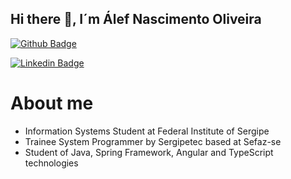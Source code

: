 ## Hi there 👋, I´m Álef Nascimento Oliveira

[![Github Badge](https://img.shields.io/badge/-Github-000?style=flat-square&logo=Github&logoColor=white&link=https://github.com/alefnascimentooliveira)](https://github.com/alefnascimentooliveira)

[![Linkedin Badge](https://img.shields.io/badge/-LinkedIn-blue?style=flat-square&logo=Linkedin&logoColor=white&link=https://www.linkedin.com/in/alefnascimentooliveira/)](https://www.linkedin.com/in/alefnascimentooliveira/)

# About me

- Information Systems Student at Federal Institute of Sergipe
- Trainee System Programmer by Sergipetec based at Sefaz-se
- Student of Java, Spring Framework, Angular and TypeScript technologies




